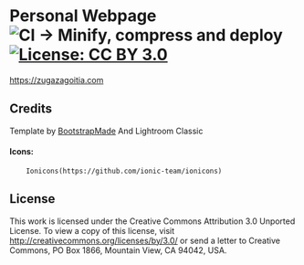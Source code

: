 Personal Webpage ![CI -> Minify, compress and deploy](https://github.com/zugazagoitia/zugazagoitia.com/workflows/CI%20-%3E%20Minify,%20compress%20and%20deploy/badge.svg) [![License: CC BY 3.0](https://img.shields.io/badge/License-CC%20BY%203.0-lightgrey.svg)](https://creativecommons.org/licenses/by/3.0/)
======

https://zugazagoitia.com

Credits
--
Template by [BootstrapMade](https://bootstrapmade.com/)
And Lightroom Classic

#### Icons:

		Ionicons(https://github.com/ionic-team/ionicons)

License
--

This work is licensed under the Creative Commons Attribution 3.0 Unported License. To view a copy of this license,
visit http://creativecommons.org/licenses/by/3.0/ or send a letter to Creative Commons, PO Box 1866, Mountain View, CA
94042, USA.
